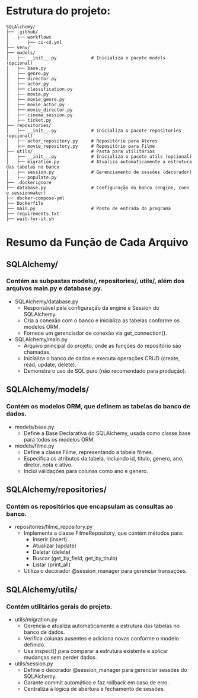 # Estrutura do projeto:

~~~~ 
SQLAlchemy/
├── .github/
│   ├── workflows
│       ├── ci-cd.yml
├── venv/
├── models/
│   ├── __init__.py             # Inicializa o pacote models (opcional)
│   ├── base.py
│   ├── genre.py
│   ├── director.py
│   ├── actor.py
│   ├── classification.py
│   ├── movie.py
│   ├── movie_genre.py
│   ├── movie_actor.py
│   ├── movie_director.py
│   ├── cinema_session.py
│   ├── ticket.py
├── repositories/
│   ├── __init__.py             # Inicializa o pacote repositories (opcional)
│   ├── actor_repository.py     # Repositório para Atores
│   ├── movie_repository.py     # Repositório para Filme
├── utils/                      # Pasta para utilitários
│   ├── __init__.py             # Inicializa o pacote utils (opcional)
│   ├── migration.py            # Atualiza automaticamente a estrutura das tabelas no banco
│   ├── session.py              # Gerenciamento de sessões (decorador)
│   ├── populate.py 
├── .dockerignore 
├── database.py                 # Configuração do banco (engine, conn e sessionmaker)
├── docker-compose-yml 
├── Dockerfile
├── main.py                     # Ponto de entrada do programa
├── requirements.txt
├── wait-for-it.sh
~~~~

# Resumo da Função de Cada Arquivo
## SQLAlchemy/
### Contém as subpastas models/, repositories/, utils/, além dos arquivos main.py e database.py.
- SQLAlchemy/database.py
     - Responsável pela configuração da engine e Session do SQLAlchemy.
     - Cria a conexão com o banco e inicializa as tabelas conforme os modelos ORM.
     - Fornece um gerenciador de conexão via get_connection().
- SQLAlchemy/main.py
     - Arquivo principal do projeto, onde as funções do repositório são chamadas.
     - Inicializa o banco de dados e executa operações CRUD (create, read, update, delete).
     - Demonstra o uso de SQL puro (não recomendado para produção).

## SQLAlchemy/models/
### Contém os modelos ORM, que definem as tabelas do banco de dados.
- models/base.py
    - Define a Base Declarativa do SQLAlchemy, usada como classe base para todos os modelos ORM.
- models/filme.py
    - Define a classe Filme, representando a tabela filmes.
    - Especifica os atributos da tabela, incluindo id, titulo, genero, ano, diretor, nota e ativo.
    - Inclui validações para colunas como ano e genero.

## SQLAlchemy/repositories/
### Contém os repositórios que encapsulam as consultas ao banco.
- repositories/filme_repository.py
    - Implementa a classe FilmeRepository, que contém métodos para:
        - Inserir (insert)
        - Atualizar (update)
        - Deletar (delete)
        - Buscar (get_by_field, get_by_titulo)
        - Listar (print_all)
    - Utiliza o decorador @session_manager para gerenciar transações.

## SQLAlchemy/utils/
### Contém utilitários gerais do projeto.
- utils/migration.py
    - Gerencia e atualiza automaticamente a estrutura das tabelas no banco de dados.
    - Verifica colunas ausentes e adiciona novas conforme o modelo definido.
    - Usa inspect() para comparar a estrutura existente e aplicar mudanças sem perder dados.
- utils/session.py
    - Define o decorador @session_manager para gerenciar sessões do SQLAlchemy.
    - Garante commit automático e faz rollback em caso de erro.
    - Centraliza a lógica de abertura e fechamento de sessões.
